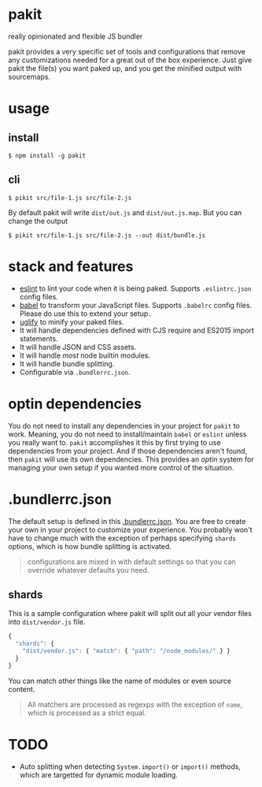 # pakit
really opinionated and flexible JS bundler

pakit provides a very specific set of tools and configurations that remove any customizations needed for a great out of the box experience. Just give pakit the file(s) you want paked up, and you get the minified output with sourcemaps.

# usage

## install

```
$ npm install -g pakit
```

## cli

```
$ pikit src/file-1.js src/file-2.js
```

By default pakit will write `dist/out.js` and `dist/out.js.map`. But you can change the output

```
$ pikit src/file-1.js src/file-2.js --out dist/bundle.js
```


# stack and features

- [eslint](http://eslint.org/) to lint your code when it is being paked. Supports `.eslintrc.json` config files.
- [babel](https://babeljs.io/) to transform your JavaScript files. Supports `.babelrc` config files. Please do use this to extend your setup.
- [uglify](https://github.com/mishoo/UglifyJS2) to minify your paked files.
- It will handle dependencies defined with CJS require and ES2015 import statements.
- It will handle JSON and CSS assets.
- It will handle *most* node builtin modules.
- It will handle bundle splitting.
- Configurable via `.bundlerrc.json`.


# optin dependencies

You do not need to install any dependencies in your project for `pakit` to work. Meaning, you do not need to install/maintain `babel` or `eslint` unless you really want to. `pakit` accomplishes it this by first trying to use dependencies from your project. And if those dependencies aren't found, then `pakit` will use its own dependencies. This provides an *optin* system for managing your own setup if you wanted more control of the situation.


# .bundlerrc.json

The default setup is defined in this [.bundlerrc.json](https://github.com/MiguelCastillo/pakit/blob/master/.bundlerrc.json). You are free to create your own in your project to customize your experience. You probably won't have to change much with the exception of perhaps specifying `shards` options, which is how bundle splitting is activated.

> configurations are mixed in with default settings so that you can override whatever defaults you need.

## shards

This is a sample configuration where pakit will split out all your vendor files into `dist/vendor.js` file.

``` javascript
{
  "shards": {
    "dist/vendor.js": { "match": { "path": "/node_modules/" } }
  }
}
```

You can match other things like the name of modules or even source content.

> All matchers are processed as regexps with the exception of `name`, which is processed as a strict equal.


# TODO

- Auto splitting when detecting `System.import()` or `import()` methods, which are targetted for dynamic module loading.
